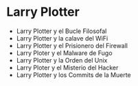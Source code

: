 # Larry Plotter

* Larry Plotter y el Bucle Filosofal
* Larry Plotter y la calave del WiFi
* Larry Plotter y el Prisionero del Firewall
* Larry Ploter y el Malware de Fugo
* Larry Plotter y la Orden del Unix
* Larry Ploter y el Misterio del Hacker
* Larry Plotter y los Commits de la Muerte
